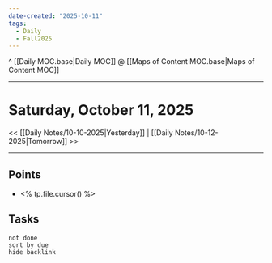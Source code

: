 ```yaml
---
date-created: "2025-10-11"
tags:
  - Daily
  - Fall2025
---
```

^ [[Daily MOC.base|Daily MOC]]
@ [[Maps of Content MOC.base|Maps of Content MOC]]

---
# Saturday, October 11, 2025
<< [[Daily Notes/10-10-2025|Yesterday]] | [[Daily Notes/10-12-2025|Tomorrow]] >>

---
## Points
- <% tp.file.cursor() %>

## Tasks
```tasks
not done
sort by due
hide backlink
```
